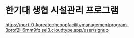 # 한기대 생협 시설관리 프로그램

https://port-0-koreatechcoopfacilitymanagementprogram-3prof2lll6mm9fq.sel3.cloudtype.app/user/signup
